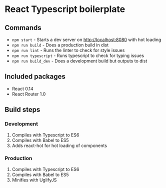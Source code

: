 # React Typescript boilerplate

## Commands
- `npm start` - Starts a dev server on <http://localhost:8080> with hot loading
- `npm run build` - Does a production build in dist
- `npm run lint` - Runs the linter to check for style issues
- `npm run typescript` - Runs typescript to check for typing issues
- `npm run build_dev` - Does a development build but outputs to dist

## Included packages
- React 0.14
- React Router 1.0

## Build steps
### Development
1. Compiles with Typescript to ES6
1. Compiles with Babel to ES5
1. Adds react-hot for hot loading of components

### Production
1. Compiles with Typescript to ES6
1. Compiles with Babel to ES5
1. Minifies with UglifyJS